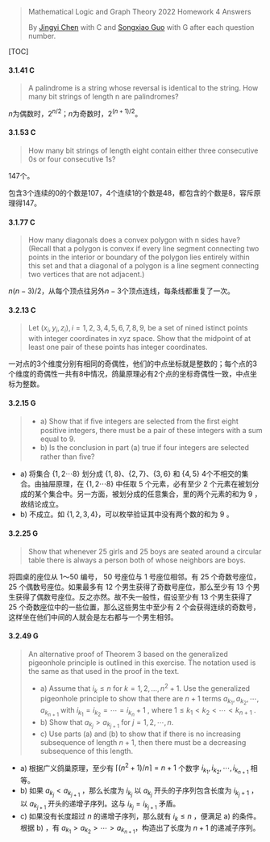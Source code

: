 >Mathematical Logic and Graph Theory 2022 Homework 4 Answers
>
>By [Jingyi Chen](chenjingyi071@mail.ustc.edu.cn) with C and [Songxiao Guo](logname@mail.ustc.edu.cn) with G after each question number.

[TOC]

#### 3.1.41 C

> A palindrome is a string whose reversal is identical to the string. How many bit strings of length n are palindromes?

$n$为偶数时，$2^{n/2}$；$n$为奇数时，$2^{(n+1)/2}$。

#### 3.1.53 C

>How many bit strings of length eight contain either three consecutive 0s or four consecutive 1s?

$147$个。

包含$3$个连续的$0$的个数是$107$，$4$个连续$1$的个数是$48$，都包含的个数是$8$，容斥原理得$147$。

#### 3.1.77 C

>How many diagonals does a convex polygon with n sides have? (Recall that a polygon is convex if every line segment connecting two points in the interior or boundary of the polygon lies entirely within this set and that a diagonal of a polygon is a line segment connecting two vertices that are not adjacent.)

$n(n-3)/2$，从每个顶点往另外$n-3$个顶点连线，每条线都重复了一次。

#### 3.2.13 C

>Let $(x_i , y_ i , z_ i ), i = 1, 2, 3, 4, 5, 6, 7, 8, 9$, be a set of nined istinct points with integer coordinates in xyz space.
>Show that the midpoint of at least one pair of these points has integer coordinates.

一对点的$3$个维度分别有相同的奇偶性，他们的中点坐标就是整数的；每个点的$3$个维度的奇偶性一共有8中情况，鸽巢原理必有$2$个点的坐标奇偶性一致，中点坐标为整数。

#### 3.2.15 G

>- a) Show that if ﬁve integers are selected from the ﬁrst eight positive integers, there must be a pair of these
> integers with a sum equal to 9.
>- b) Is the conclusion in part (a) true if four integers are selected rather than ﬁve?

- a) 将集合 $\{1,2\cdots 8\}$ 划分成 $\{1,8\}$、$\{2,7\}$、$\{3,6\}$ 和 $\{4,5\}$ 4个不相交的集合。由抽屉原理，在 $\{1,2\cdots 8\}$ 中任取 $5$ 个元素，必有至少 $2$ 个元素在被划分成的某个集合中。另一方面，被划分成的任意集合，里的两个元素的和为 $9$ ，故结论成立。
- b) 不成立。如 $\{1,2,3,4\}$，可以枚举验证其中没有两个数的和为 $9$ 。

#### 3.2.25 G

>Show that whenever 25 girls and 25 boys are seated around a circular table there is always a person both of
>whose neighbors are boys.

将圆桌的座位从 $1～50$ 编号， $50$ 号座位与 $1$ 号座位相邻。有 $25$ 个奇数号座位， $25$ 个偶数号座位。如果最多有 $12$ 个男生获得了奇数号座位，那么至少有 $13$ 个男生获得了偶数号座位。反之亦然。故不失一般性，假设至少有 $13$ 个男生获得了 $25$ 个奇数座位中的一些位置，那么这些男生中至少有 $2$ 个会获得连续的奇数号，这样坐在他们中间的人就会是左右都与一个男生相邻。

#### 3.2.49 G

>An alternative proof of Theorem 3 based on the generalized pigeonhole principle is outlined in this exercise. The
>notation used is the same as that used in the proof in the text.
>
>- a) Assume that $i_k ≤ n$ for $k = 1, 2, … , n^ 2 + 1$. Use the generalized pigeonhole principle to show that there are $n + 1$ terms $a _{k_ 1} , a _{k_ 2} , \cdots, a _{k_ {n+1}}$ with $i _{k _1} = i_{ k _2} = \cdots = i_ {k_ n}+1$ , where $1 ≤ k_ 1 < k_ 2 < ⋯ < k _{n+1}$ .
>- b) Show that $a _{k _j} > a _{k _{j+1}}$ for $j = 1, 2, \cdots , n$. 
>- c) Use parts (a) and (b) to show that if there is no increasing subsequence of length $n + 1$, then there must be a decreasing subsequence of this length.

- a) 根据广义鸽巢原理，至少有 $\lceil(n^2+1)/n\rceil=n+1$ 个数字 $i_{k_1},i_{k_2},\cdots,i_{k_{n+1}}$ 相等。
- b) 如果 $a_{k_j}<a_{k_{j+1}}$ ，那么长度为 $i_{k_j}$ 以 $a_{k_j}$ 开头的子序列包含长度为 $i_{k_j+1}$ ，以 $a_{k_{j+1}}$ 开头的递增子序列。这与 $i_{k_j}=i_{k_{j+1}}$ 矛盾。
- c) 如果没有长度超过 $n$ 的递增子序列，那么就有 $i_k\leq n$ ，便满足 a) 的条件。根据 b) ，有 $a _{k_ 1} > a _{k_ 2} > \cdots> a _{k_ {n+1}}$，构造出了长度为 $n+1$ 的递减子序列。